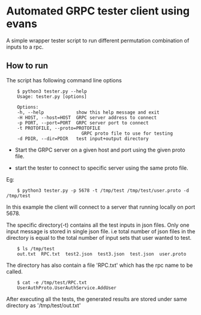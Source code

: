 # Automated GRPC tester client using evans

A simple wrapper tester script to run different permutation combination of inputs to a rpc.

## How to run

The script has following command line options

```
    $ python3 tester.py --help
    Usage: tester.py [options]

    Options:
    -h, --help            show this help message and exit
    -H HOST, --host=HOST  GRPC server address to connect
    -p PORT, --port=PORT  GRPC server port to connect
    -t PROTOFILE, --proto=PROTOFILE
                            GRPC proto file to use for testing
    -d PDIR, --dir=PDIR   test input+output directory

```

* Start the GRPC server on a given host and port using the given proto file.

* start the tester to connect to specific server using the same proto file.

 Eg:

```
    $ python3 tester.py -p 5678 -t /tmp/test /tmp/test/user.proto -d /tmp/test

```
In this example the client will connect to a server that running locally on port 5678.

The specific directory(-t) contains all the test inputs in json files. Only one input message is stored in single json file. i.e total number of json files in the directory is equal to the total number of input sets that user wanted to test.

```
    $ ls /tmp/test
    out.txt  RPC.txt  test2.json  test3.json  test.json  user.proto
```
The directory has also contain a file 'RPC.txt' which has the rpc name to be called.

```
    $ cat -e /tmp/test/RPC.txt
    UserAuthProto.UserAuthService.AddUser

```

After executing all the tests, the generated results are stored under same directory as '/tmp/test/out.txt'